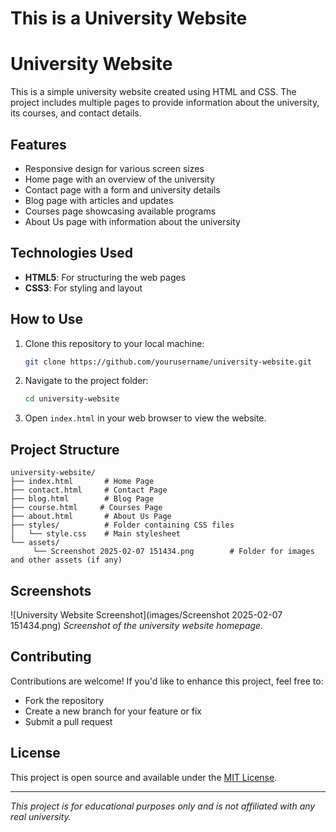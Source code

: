# This is a University Website

# University Website

This is a simple university website created using HTML and CSS. The project includes multiple pages to provide information about the university, its courses, and contact details.

## Features
- Responsive design for various screen sizes
- Home page with an overview of the university
- Contact page with a form and university details
- Blog page with articles and updates
- Courses page showcasing available programs
- About Us page with information about the university

## Technologies Used
- **HTML5**: For structuring the web pages
- **CSS3**: For styling and layout

## How to Use
1. Clone this repository to your local machine:
   ```bash
   git clone https://github.com/yourusername/university-website.git
   ```
2. Navigate to the project folder:
   ```bash
   cd university-website
   ```
3. Open `index.html` in your web browser to view the website.

## Project Structure
```
university-website/
├── index.html       # Home Page
├── contact.html     # Contact Page
├── blog.html        # Blog Page
├── course.html     # Courses Page
├── about.html       # About Us Page
├── styles/          # Folder containing CSS files
│   └── style.css    # Main stylesheet
└── assets/
     └── Screenshot 2025-02-07 151434.png        # Folder for images and other assets (if any)
```

## Screenshots
![University Website Screenshot](images/Screenshot 2025-02-07 151434.png)
*Screenshot of the university website homepage.*

## Contributing
Contributions are welcome! If you'd like to enhance this project, feel free to:
- Fork the repository
- Create a new branch for your feature or fix
- Submit a pull request

## License
This project is open source and available under the [MIT License](LICENSE).

---

*This project is for educational purposes only and is not affiliated with any real university.*
